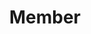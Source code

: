 ---
layout: profiles
permalink: /member/
title: Member
description: members of the lab 🌱.
nav: true
nav_order: 4

profiles:
  # if you want to include more than one profile, just replicate the following block
  # and create one content file for each profile inside _pages/
  - align: right
    image: wsh.jpeg
    content: about_wsh.md
    image_circular: true # crops the image to make it circular
  - align: left
    image: lixia.jpg
    content: about_lixia.md
    image_circular: false # crops the image to make it circular
  - align: right
    image: zhw.jpg
    content: about_zhw.md
    image_circular: false # crops the image to make it circular
  - align: left
    image: gjy.jpg
    content: about_gjy.md
    image_circular: false # crops the image to make it circular
  - align: right
    image: ckw.jpg
    content: about_ckw.md
    image_circular: false # crops the image to make it circular
  - align: left
    image: hy.jpg
    content: about_hy.md
    image_circular: false # crops the image to make it circular
  - align: right
    image: zwg.jpg
    content: about_zwg.md
    image_circular: false # crops the image to make it circular
---